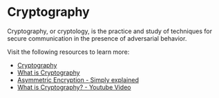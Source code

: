 # Cryptography

Cryptography, or cryptology, is the practice and study of techniques for secure communication in the presence of adversarial behavior.

Visit the following resources to learn more:

- [Cryptography](https://en.wikipedia.org/wiki/Cryptography)
- [What is Cryptography](https://www.synopsys.com/glossary/what-is-cryptography.html)
- [Asymmetric Encryption - Simply explained](https://youtu.be/AQDCe585Lnc)
- [What is Cryptography? - Youtube Video](https://www.youtube.com/watch?v=6_Cxj5WKpIw)
